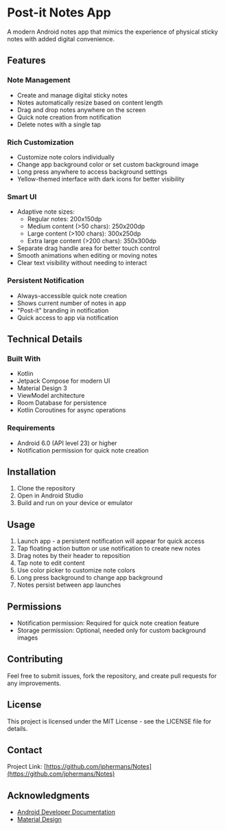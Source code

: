 # Post-it Notes App

A modern Android notes app that mimics the experience of physical sticky notes with added digital convenience.

## Features

### Note Management
- Create and manage digital sticky notes
- Notes automatically resize based on content length
- Drag and drop notes anywhere on the screen
- Quick note creation from notification
- Delete notes with a single tap

### Rich Customization
- Customize note colors individually
- Change app background color or set custom background image
- Long press anywhere to access background settings
- Yellow-themed interface with dark icons for better visibility

### Smart UI
- Adaptive note sizes:
  - Regular notes: 200x150dp
  - Medium content (>50 chars): 250x200dp
  - Large content (>100 chars): 300x250dp
  - Extra large content (>200 chars): 350x300dp
- Separate drag handle area for better touch control
- Smooth animations when editing or moving notes
- Clear text visibility without needing to interact

### Persistent Notification
- Always-accessible quick note creation
- Shows current number of notes in app
- "Post-it" branding in notification
- Quick access to app via notification

## Technical Details

### Built With
- Kotlin
- Jetpack Compose for modern UI
- Material Design 3
- ViewModel architecture
- Room Database for persistence
- Kotlin Coroutines for async operations

### Requirements
- Android 6.0 (API level 23) or higher
- Notification permission for quick note creation

## Installation
1. Clone the repository
2. Open in Android Studio
3. Build and run on your device or emulator

## Usage
1. Launch app - a persistent notification will appear for quick access
2. Tap floating action button or use notification to create new notes
3. Drag notes by their header to reposition
4. Tap note to edit content
5. Use color picker to customize note colors
6. Long press background to change app background
7. Notes persist between app launches

## Permissions
- Notification permission: Required for quick note creation feature
- Storage permission: Optional, needed only for custom background images

## Contributing
Feel free to submit issues, fork the repository, and create pull requests for any improvements.

## License
This project is licensed under the MIT License - see the LICENSE file for details.

## Contact
Project Link: [https://github.com/jphermans/Notes](https://github.com/jphermans/Notes)

## Acknowledgments
* [Android Developer Documentation](https://developer.android.com/)
* [Material Design](https://material.io/)

